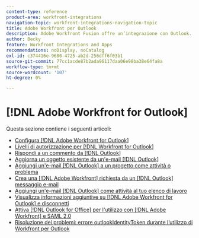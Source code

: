 ```yaml
---
content-type: reference
product-area: workfront-integrations
navigation-topic: workfront-integrations-navigation-topic
title: Adobe Workfront per Outlook
description: Adobe Workfront Fusion offre un’integrazione con Outlook. Questo articolo contiene collegamenti alle istruzioni per l’installazione e la configurazione di queste integrazioni, nonché su come utilizzarle nel lavoro quotidiano.
author: Becky
feature: Workfront Integrations and Apps
recommendations: noDisplay, noCatalog
exl-id: c374416e-9680-4725-ab2d-256dff6f03b1
source-git-commit: 77cc1acde87b2ada96117daa06e98ba38e64fa8a
workflow-type: tm+mt
source-wordcount: '107'
ht-degree: 0%

---
```


# [!DNL Adobe Workfront for Outlook]

Questa sezione contiene i seguenti articoli:

* [Configura [!DNL Adobe Workfront for Outlook]](../../workfront-integrations-and-apps/using-workfront-with-outlook/set-up-workfront-for-outlook.md)
* [Livelli di autorizzazione per  [!DNL Workfront for Outlook]](../../workfront-integrations-and-apps/using-workfront-with-outlook/permissions-in-workfront-for-outlook.md)
* [Rispondi a un commento da [!DNL Outlook]](../../workfront-integrations-and-apps/using-workfront-with-outlook/reply-to-a-comment-from-outlook.md)
* [Aggiorna un oggetto esistente da un&#39;e-mail [!DNL Outlook] ](../../workfront-integrations-and-apps/using-workfront-with-outlook/update-an-existing-object-from-an-outlook-email.md)
* [Aggiungi un&#39;e-mail  [!DNL Outlook]  a un progetto come attività o problema](../../workfront-integrations-and-apps/using-workfront-with-outlook/add-outlook-email-to-project-as-task-or-issue.md)
* [Crea una  [!DNL Adobe Workfront] richiesta da un [!DNL Outlook] messaggio e-mail](../../workfront-integrations-and-apps/using-workfront-with-outlook/create-a-wf-request-from-an-outlook-email.md)
* [Aggiungi un&#39;e-mail  [!DNL Outlook]  come attività al tuo elenco di lavoro](../../workfront-integrations-and-apps/using-workfront-with-outlook/add-outlook-email-as-task-to-your-work-list.md)
* [Visualizza informazioni aggiuntive su [!DNL Adobe Workfront for Outlook]  e disconnetti](../../workfront-integrations-and-apps/using-workfront-with-outlook/view-additional-infor-wf-outlook-and-log-out.md)
* [Attiva [!DNL Outlook for Office] per l&#39;utilizzo con [!DNL Adobe Workfront] e SAML 2.0](../../workfront-integrations-and-apps/using-workfront-with-outlook/enable-outlook-for-office-for-use-with-wf-and-saml-2.md)
* [Risoluzione dei problemi: errore outlookIdentityToken durante l’utilizzo di Workfront per Outlook](/help/quicksilver/workfront-integrations-and-apps/using-workfront-with-outlook/troubleshooting-outlookidentitytoken-error.md)
